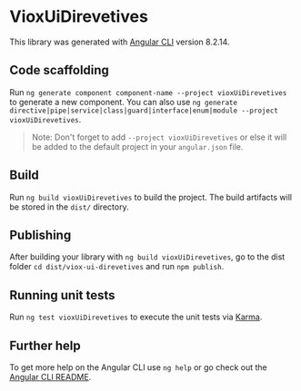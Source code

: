 # VioxUiDirevetives

This library was generated with [Angular CLI](https://github.com/angular/angular-cli) version 8.2.14.

## Code scaffolding

Run `ng generate component component-name --project vioxUiDirevetives` to generate a new component. You can also use `ng generate directive|pipe|service|class|guard|interface|enum|module --project vioxUiDirevetives`.
> Note: Don't forget to add `--project vioxUiDirevetives` or else it will be added to the default project in your `angular.json` file. 

## Build

Run `ng build vioxUiDirevetives` to build the project. The build artifacts will be stored in the `dist/` directory.

## Publishing

After building your library with `ng build vioxUiDirevetives`, go to the dist folder `cd dist/viox-ui-direvetives` and run `npm publish`.

## Running unit tests

Run `ng test vioxUiDirevetives` to execute the unit tests via [Karma](https://karma-runner.github.io).

## Further help

To get more help on the Angular CLI use `ng help` or go check out the [Angular CLI README](https://github.com/angular/angular-cli/blob/master/README.md).
